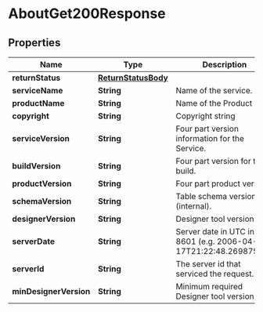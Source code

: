 

# AboutGet200Response


## Properties

| Name | Type | Description | Notes |
|------------ | ------------- | ------------- | -------------|
|**returnStatus** | [**ReturnStatusBody**](ReturnStatusBody.md) |  |  [optional] |
|**serviceName** | **String** | Name of the service. |  [optional] |
|**productName** | **String** | Name of the Product |  [optional] |
|**copyright** | **String** | Copyright string |  [optional] |
|**serviceVersion** | **String** | Four part version information for the Service. |  [optional] |
|**buildVersion** | **String** | Four part version for the build. |  [optional] |
|**productVersion** | **String** | Four part product version. |  [optional] |
|**schemaVersion** | **String** | Table schema version (internal). |  [optional] |
|**designerVersion** | **String** | Designer tool version. |  [optional] |
|**serverDate** | **String** | Server date in UTC in ISO 8601 (e.g. 2006-04-17T21:22:48.2698750Z). |  [optional] |
|**serverId** | **String** | The server id that serviced the request. |  [optional] |
|**minDesignerVersion** | **String** | Minimum required Designer tool version. |  [optional] |




